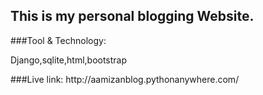 ## This is my personal blogging Website.
###Tool & Technology:
<p>Django,sqlite,html,bootstrap</p>
###Live link:
http://aamizanblog.pythonanywhere.com/
